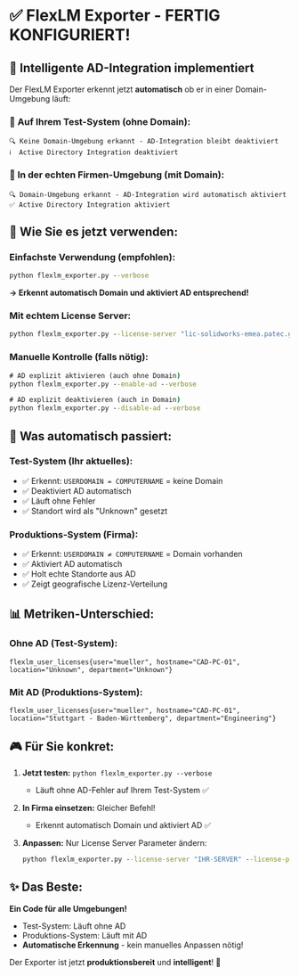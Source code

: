 # ✅ FlexLM Exporter - FERTIG KONFIGURIERT!

## 🎯 **Intelligente AD-Integration implementiert**

Der FlexLM Exporter erkennt jetzt **automatisch** ob er in einer Domain-Umgebung läuft:

### 📍 **Auf Ihrem Test-System (ohne Domain):**
```
🔍 Keine Domain-Umgebung erkannt - AD-Integration bleibt deaktiviert
ℹ️  Active Directory Integration deaktiviert
```

### 🏢 **In der echten Firmen-Umgebung (mit Domain):**
```
🔍 Domain-Umgebung erkannt - AD-Integration wird automatisch aktiviert
✅ Active Directory Integration aktiviert
```

## 🚀 **Wie Sie es jetzt verwenden:**

### **Einfachste Verwendung (empfohlen):**
```cmd
python flexlm_exporter.py --verbose
```
**→ Erkennt automatisch Domain und aktiviert AD entsprechend!**

### **Mit echtem License Server:**
```cmd
python flexlm_exporter.py --license-server "lic-solidworks-emea.patec.group" --license-port 25734 --verbose
```

### **Manuelle Kontrolle (falls nötig):**
```cmd
# AD explizit aktivieren (auch ohne Domain)
python flexlm_exporter.py --enable-ad --verbose

# AD explizit deaktivieren (auch in Domain)
python flexlm_exporter.py --disable-ad --verbose
```

## 🔧 **Was automatisch passiert:**

### **Test-System (Ihr aktuelles):**
- ✅ Erkennt: `USERDOMAIN = COMPUTERNAME` = keine Domain
- ✅ Deaktiviert AD automatisch
- ✅ Läuft ohne Fehler
- ✅ Standort wird als "Unknown" gesetzt

### **Produktions-System (Firma):**
- ✅ Erkennt: `USERDOMAIN ≠ COMPUTERNAME` = Domain vorhanden
- ✅ Aktiviert AD automatisch
- ✅ Holt echte Standorte aus AD
- ✅ Zeigt geografische Lizenz-Verteilung

## 📊 **Metriken-Unterschied:**

### **Ohne AD (Test-System):**
```
flexlm_user_licenses{user="mueller", hostname="CAD-PC-01", location="Unknown", department="Unknown"}
```

### **Mit AD (Produktions-System):**
```
flexlm_user_licenses{user="mueller", hostname="CAD-PC-01", location="Stuttgart - Baden-Württemberg", department="Engineering"}
```

## 🎮 **Für Sie konkret:**

1. **Jetzt testen:** `python flexlm_exporter.py --verbose`
   - Läuft ohne AD-Fehler auf Ihrem Test-System ✅

2. **In Firma einsetzen:** Gleicher Befehl!
   - Erkennt automatisch Domain und aktiviert AD ✅

3. **Anpassen:** Nur License Server Parameter ändern:
   ```cmd
   python flexlm_exporter.py --license-server "IHR-SERVER" --license-port 25734 --verbose
   ```

## ✨ **Das Beste:**
**Ein Code für alle Umgebungen!** 
- Test-System: Läuft ohne AD
- Produktions-System: Läuft mit AD
- **Automatische Erkennung** - kein manuelles Anpassen nötig!

Der Exporter ist jetzt **produktionsbereit** und **intelligent**! 🚀
